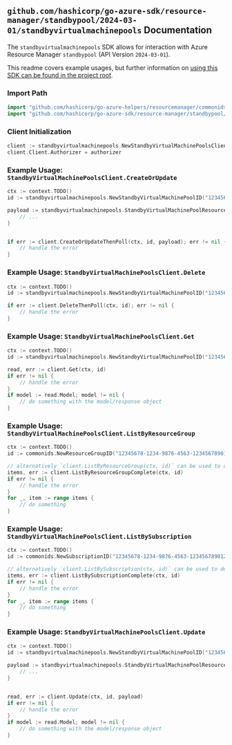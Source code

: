 
## `github.com/hashicorp/go-azure-sdk/resource-manager/standbypool/2024-03-01/standbyvirtualmachinepools` Documentation

The `standbyvirtualmachinepools` SDK allows for interaction with Azure Resource Manager `standbypool` (API Version `2024-03-01`).

This readme covers example usages, but further information on [using this SDK can be found in the project root](https://github.com/hashicorp/go-azure-sdk/tree/main/docs).

### Import Path

```go
import "github.com/hashicorp/go-azure-helpers/resourcemanager/commonids"
import "github.com/hashicorp/go-azure-sdk/resource-manager/standbypool/2024-03-01/standbyvirtualmachinepools"
```


### Client Initialization

```go
client := standbyvirtualmachinepools.NewStandbyVirtualMachinePoolsClientWithBaseURI("https://management.azure.com")
client.Client.Authorizer = authorizer
```


### Example Usage: `StandbyVirtualMachinePoolsClient.CreateOrUpdate`

```go
ctx := context.TODO()
id := standbyvirtualmachinepools.NewStandbyVirtualMachinePoolID("12345678-1234-9876-4563-123456789012", "example-resource-group", "standbyVirtualMachinePoolName")

payload := standbyvirtualmachinepools.StandbyVirtualMachinePoolResource{
	// ...
}


if err := client.CreateOrUpdateThenPoll(ctx, id, payload); err != nil {
	// handle the error
}
```


### Example Usage: `StandbyVirtualMachinePoolsClient.Delete`

```go
ctx := context.TODO()
id := standbyvirtualmachinepools.NewStandbyVirtualMachinePoolID("12345678-1234-9876-4563-123456789012", "example-resource-group", "standbyVirtualMachinePoolName")

if err := client.DeleteThenPoll(ctx, id); err != nil {
	// handle the error
}
```


### Example Usage: `StandbyVirtualMachinePoolsClient.Get`

```go
ctx := context.TODO()
id := standbyvirtualmachinepools.NewStandbyVirtualMachinePoolID("12345678-1234-9876-4563-123456789012", "example-resource-group", "standbyVirtualMachinePoolName")

read, err := client.Get(ctx, id)
if err != nil {
	// handle the error
}
if model := read.Model; model != nil {
	// do something with the model/response object
}
```


### Example Usage: `StandbyVirtualMachinePoolsClient.ListByResourceGroup`

```go
ctx := context.TODO()
id := commonids.NewResourceGroupID("12345678-1234-9876-4563-123456789012", "example-resource-group")

// alternatively `client.ListByResourceGroup(ctx, id)` can be used to do batched pagination
items, err := client.ListByResourceGroupComplete(ctx, id)
if err != nil {
	// handle the error
}
for _, item := range items {
	// do something
}
```


### Example Usage: `StandbyVirtualMachinePoolsClient.ListBySubscription`

```go
ctx := context.TODO()
id := commonids.NewSubscriptionID("12345678-1234-9876-4563-123456789012")

// alternatively `client.ListBySubscription(ctx, id)` can be used to do batched pagination
items, err := client.ListBySubscriptionComplete(ctx, id)
if err != nil {
	// handle the error
}
for _, item := range items {
	// do something
}
```


### Example Usage: `StandbyVirtualMachinePoolsClient.Update`

```go
ctx := context.TODO()
id := standbyvirtualmachinepools.NewStandbyVirtualMachinePoolID("12345678-1234-9876-4563-123456789012", "example-resource-group", "standbyVirtualMachinePoolName")

payload := standbyvirtualmachinepools.StandbyVirtualMachinePoolResourceUpdate{
	// ...
}


read, err := client.Update(ctx, id, payload)
if err != nil {
	// handle the error
}
if model := read.Model; model != nil {
	// do something with the model/response object
}
```

